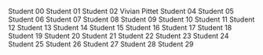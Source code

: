 Student 00
Student 01
Student 02
Vivian Pittet
Student 04
Student 05
Student 06
Student 07
Student 08
Student 09
Student 10
Student 11
Student 12
Student 13
Student 14
Student 15
Student 16
Student 17
Student 18
Student 19
Student 20
Student 21
Student 22
Student 23
Student 24
Student 25
Student 26
Student 27
Student 28
Student 29